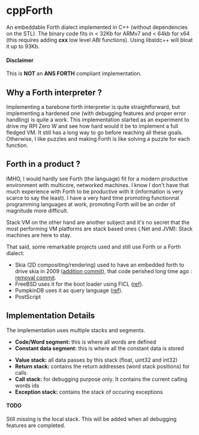 # cppForth
An embeddable Forth dialect implemented in C++ (without dependencies on the STL). The binary code fits in < 32Kb for ARMv7 and < 64kb for x64 (this requires adding __cxx__ low level ABI functions). Using libstdc++ will bloat it up to 93Kb.

#### Disclaimer
This is <b>NOT</b> an <b>ANS FORTH</b> compliant implementation.

## Why a Forth interpreter ?
Implementing a barebone forth interpreter is quite straightforward, but implementing a hardened one (with debugging features and proper error handling) is quite a work. This implementation started as an experiment to drive my RPI Zero W and see how hard would it be to implement a full fledged VM. It still has a long way to go before reaching all these goals. Otherwise, I like puzzles and making Forth is like solving a puzzle for each function.

## Forth in a product ?
IMHO, I would hardly see Forth (the language) fit for a modern productive environment with multicore, networked machines. I know I don't have that much experience with Forth to be productive with it (information is very scarce to say the least).
I have a very hard time promoting functionnal programming languages at work, promoting Forth will be an order of magnitude more difficult.

Stack VM on the other hand are another subject and it's no secret that the most performing VM platforms are stack based ones (.Net and JVM): Stack machines are here to stay.

That said, some remarkable projects used and still use Forth or a Forth dialect:
- Skia (2D compositing/rendering) used to have an embedded forth to drive skia in 2009 ([addition commit](https://github.com/google/skia/commit/f56e295e88f4ed42f4c94c54d5fc544ed0f45f18)), that code perished long time ago : [removal commit](https://github.com/google/skia/commit/acc875f9a27d3d0ece0c1b09bbc249ac69e76bac).
- FreeBSD uses it for the boot loader using FICL ([ref](https://www.freebsd.org/cgi/man.cgi?loader(8))).
- PumpkinDB uses it as query language ([ref](http://pumpkindb.org/doc/)).
- PostScript


## Implementation Details
The implementation uses multiple stacks and segments.

* <b>Code/Word segment:</b> this is where all words are defined
* <b>Constant data segment:</b> this is where all the constant data is stored

- <b>Value stack:</b> all data passes by this stack (float, uint32 and int32)
- <b>Return stack:</b> contains the return addresses (word stack positions) for calls
- <b>Call stack:</b> for debugging purpose only. It contains the current calling words ids
- <b>Exception stack:</b> contains the stack of occuring exceptions

#### TODO
Still missing is the local stack. This will be added when all debugging features are completed.
